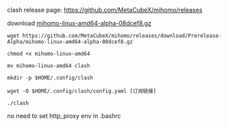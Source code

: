 clash release page: https://github.com/MetaCubeX/mihomo/releases

download [mihomo-linux-amd64-alpha-08dcef8.gz](https://github.com/MetaCubeX/mihomo/releases/download/Prerelease-Alpha/mihomo-linux-amd64-alpha-08dcef8.gz)
```
wget https://github.com/MetaCubeX/mihomo/releases/download/Prerelease-Alpha/mihomo-linux-amd64-alpha-08dcef8.gz

chmod +x mihomo-linux-amd64

mv mihomo-linux-amd64 clash

mkdir -p $HOME/.config/clash

wget -O $HOME/.config/clash/config.yaml [订阅链接]

./clash
```
no need to set http_proxy env in .bashrc